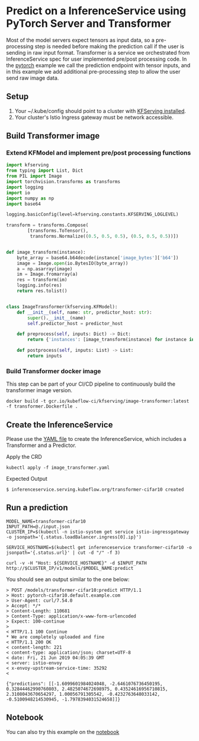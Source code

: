 # Predict on a InferenceService using PyTorch Server and Transformer

Most of the model servers expect tensors as input data, so a pre-processing step is needed before making the prediction call if the user is sending in raw input format. Transformer is a service we orchestrated from InferenceService spec for user implemented pre/post processing code. In the [pytorch](../../pytorch/README.md) example we call the prediction endpoint with tensor inputs, and in this example we add additional pre-processing step to allow the user send raw image data.

## Setup
1. Your ~/.kube/config should point to a cluster with [KFServing installed](https://github.com/kubeflow/kfserving/blob/master/docs/DEVELOPER_GUIDE.md#deploy-kfserving).
2. Your cluster's Istio Ingress gateway must be network accessible.

##  Build Transformer image

### Extend KFModel and implement pre/post processing functions
```python
import kfserving
from typing import List, Dict
from PIL import Image
import torchvision.transforms as transforms
import logging
import io
import numpy as np
import base64

logging.basicConfig(level=kfserving.constants.KFSERVING_LOGLEVEL)

transform = transforms.Compose(
        [transforms.ToTensor(),
         transforms.Normalize((0.5, 0.5, 0.5), (0.5, 0.5, 0.5))])


def image_transform(instance):
    byte_array = base64.b64decode(instance['image_bytes']['b64'])
    image = Image.open(io.BytesIO(byte_array))
    a = np.asarray(image)
    im = Image.fromarray(a)
    res = transform(im)
    logging.info(res)
    return res.tolist()


class ImageTransformer(kfserving.KFModel):
    def __init__(self, name: str, predictor_host: str):
        super().__init__(name)
        self.predictor_host = predictor_host

    def preprocess(self, inputs: Dict) -> Dict:
        return {'instances': [image_transform(instance) for instance in inputs['instances']]}

    def postprocess(self, inputs: List) -> List:
        return inputs
```

### Build Transformer docker image
This step can be part of your CI/CD pipeline to continuously build the transformer image version. 
```shell
docker build -t gcr.io/kubeflow-ci/kfserving/image-transformer:latest -f transformer.Dockerfile .
```

## Create the InferenceService
Please use the [YAML file](./image_transformer.yaml) to create the InferenceService, which includes a Transformer and a Predictor.

Apply the CRD
```
kubectl apply -f image_transformer.yaml
```

Expected Output
```
$ inferenceservice.serving.kubeflow.org/transformer-cifar10 created
```

## Run a prediction

```
MODEL_NAME=transformer-cifar10
INPUT_PATH=@./input.json
CLUSTER_IP=$(kubectl -n istio-system get service istio-ingressgateway -o jsonpath='{.status.loadBalancer.ingress[0].ip}')

SERVICE_HOSTNAME=$(kubectl get inferenceservice transformer-cifar10 -o jsonpath='{.status.url}' | cut -d "/" -f 3)

curl -v -H "Host: ${SERVICE_HOSTNAME}" -d $INPUT_PATH http://$CLUSTER_IP/v1/models/$MODEL_NAME:predict
```

You should see an output similar to the one below:

```
> POST /models/transformer-cifar10:predict HTTP/1.1
> Host: pytorch-cifar10.default.example.com
> User-Agent: curl/7.54.0
> Accept: */*
> Content-Length: 110681
> Content-Type: application/x-www-form-urlencoded
> Expect: 100-continue
> 
< HTTP/1.1 100 Continue
* We are completely uploaded and fine
< HTTP/1.1 200 OK
< content-length: 221
< content-type: application/json; charset=UTF-8
< date: Fri, 21 Jun 2019 04:05:39 GMT
< server: istio-envoy
< x-envoy-upstream-service-time: 35292
< 

{"predictions": [[-1.6099601984024048, -2.6461076736450195, 0.32844462990760803, 2.4825074672698975, 0.43524616956710815, 2.3108043670654297, 1.00056791305542, -0.4232763648033142, -0.5100948214530945, -1.7978394031524658]]}
```

## Notebook

You can also try this example on the [notebook](./kfserving_sdk_transformer.ipynb)
